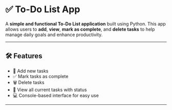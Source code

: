 # ✅ To-Do List App 

A **simple and functional To-Do List application** built using Python. This app allows users to **add**, **view**, **mark as complete**, and **delete tasks** to help manage daily goals and enhance productivity.

---

## 🛠️ Features

- 📝 Add new tasks
- ✅ Mark tasks as complete
- 🗑️ Delete tasks
- 📃 View all current tasks with status
- 💻 Console-based interface for easy use

---
